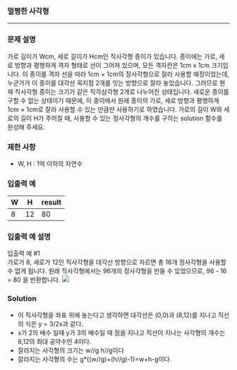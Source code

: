 ### 멀쩡한 사각형
***
### 문제 설명
가로 길이가 Wcm, 세로 길이가 Hcm인 직사각형 종이가 있습니다. 종이에는 가로, 세로 방향과 평행하게 격자 형태로 선이 그어져 있으며, 모든 격자칸은 1cm x 1cm 크기입니다. 이 종이를 격자 선을 따라 1cm × 1cm의 정사각형으로 잘라 사용할 예정이었는데, 누군가가 이 종이를 대각선 꼭지점 2개를 잇는 방향으로 잘라 놓았습니다. 그러므로 현재 직사각형 종이는 크기가 같은 직각삼각형 2개로 나누어진 상태입니다. 새로운 종이를 구할 수 없는 상태이기 때문에, 이 종이에서 원래 종이의 가로, 세로 방향과 평행하게 1cm × 1cm로 잘라 사용할 수 있는 만큼만 사용하기로 하였습니다.
가로의 길이 W와 세로의 길이 H가 주어질 때, 사용할 수 있는 정사각형의 개수를 구하는 solution 함수를 완성해 주세요.
### 제한 사항
- W, H : 1억 이하의 자연수

### 입출력 예
|W|H|result|
|---|---|---|
|8|12|80|
### 입출력 예 설명
입출력 예 #1    
가로가 8, 세로가 12인 직사각형을 대각선 방향으로 자르면 총 16개 정사각형을 사용할 수 없게 됩니다. 원래 직사각형에서는 96개의 정사각형을 만들 수 있었으므로, 96 - 16 = 80 을 반환합니다.
![](https://velog.velcdn.com/images/chaeri93/post/c8a3538e-e9ab-4a8b-810c-d01654c22ce3/image.png)

### Solution
- 이 직사각형을 좌표 위에 놓는다고 생각하면 대각선은 (0,0)과 (8,12)를 지나고 직선의 식은 y = 3/2x과 같다.
- x가 2의 배수 일때 y가 3의 배수일 때 점을 지나고 직선이 지나는 사각형의 개수는 8,12의 최대 공약수인 4이다.
- 잘라지는 사각형의 크기는 w//g h//g이다
- 잘라지는 사각형의 수는 g*((w//g)+(h//g)-1)=w+h-g이다.